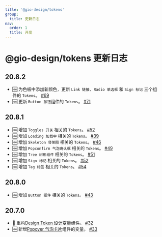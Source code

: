 ```yaml
---
title: '@gio-design/tokens'
group:
  title: 更新日志
nav:
  order: 1
  title: 开发
---
```


# @gio-design/tokens 更新日志

## 20.8.2

- 🆕 为色板中添加新颜色，更新 `Link 链接`、`Radio 单选框` 和 `Sign 标记` 三个组件的 `Tokens`。 [#69](https://github.com/growingio/gio-design/pull/69)
- 🆕 更新 `Button 按钮`组件的 `Tokens`。 [#71](https://github.com/growingio/gio-design/pull/71)

## 20.8.1

- 🆕 增加 `Toggles 开关` 相关的 `Tokens`。 [#52](https://github.com/growingio/gio-design/pull/52)
- 🆕 增加 `Loading 加载中` 相关的 `Tokens`。 [#39](https://github.com/growingio/gio-design/pull/39)
- 🆕 增加 `Skeleton 骨架图` 相关的 `Tokens`。 [#46](https://github.com/growingio/gio-design/pull/46)
- 🆕 增加 `Popconfirm 气泡确认框` 相关的 `Tokens`。 [#49](https://github.com/growingio/gio-design/pull/49)
- 🆕 增加 `Tree 树形组件` 相关的 `Tokens`。 [#51](https://github.com/growingio/gio-design/pull/51)
- 🆕 增加 `Sign 标记` 相关的 `Tokens`。 [#52](https://github.com/growingio/gio-design/pull/52)
- 🆕 增加 `Tag 标签` 相关的 `Tokens`。 [#54](https://github.com/growingio/gio-design/pull/54)

## 20.8.0

- 🆕 增加 `Button 组件` 相关的 `Tokens`。 [#43](https://github.com/growingio/gio-design/pull/43)

## 20.7.0

- 🧰 重构[Design Token 设计变量](/resources/tokens)组件。 [#32](https://github.com/growingio/gio-design/pull/32)
- 🆕 新增[Popover 气泡卡片](/components/functional/popover)组件的变量。 [#33](https://github.com/growingio/gio-design/pull/33)
